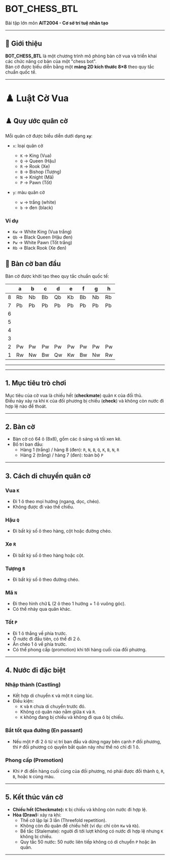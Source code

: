 # BOT_CHESS_BTL
Bài tập lớn môn **AIT2004 - Cơ sở trí tuệ nhân tạo**

---

## 📌 Giới thiệu
**BOT_CHESS_BTL** là một chương trình mô phỏng bàn cờ vua và triển khai các chức năng cơ bản của một "chess bot".  
Bàn cờ được biểu diễn bằng một **mảng 2D kích thước 8×8** theo quy tắc chuẩn quốc tế.  

---

# ♟️ Luật Cờ Vua

## ♟️ Quy ước quân cờ
Mỗi quân cờ được biểu diễn dưới dạng **`xy`**:  

- `x`: loại quân cờ  
  - `K` → King (Vua)  
  - `Q` → Queen (Hậu)  
  - `R` → Rook (Xe)  
  - `B` → Bishop (Tượng)  
  - `N` → Knight (Mã)  
  - `P` → Pawn (Tốt)  

- `y`: màu quân cờ  
  - `w` → trắng (white)  
  - `b` → đen (black)  

### Ví dụ
- `Kw` → White King (Vua trắng)  
- `Qb` → Black Queen (Hậu đen)  
- `Pw` → White Pawn (Tốt trắng)  
- `Rb` → Black Rook (Xe đen)  



## 🏁 Bàn cờ ban đầu
Bàn cờ được khởi tạo theo quy tắc chuẩn quốc tế:

|   | a | b | c | d | e | f | g | h |
|---|---|---|---|---|---|---|---|---|
| 8 | Rb| Nb| Bb| Qb| Kb| Bb| Nb| Rb|
| 7 | Pb| Pb| Pb| Pb| Pb| Pb| Pb| Pb|
| 6 |   |   |   |   |   |   |   |   |
| 5 |   |   |   |   |   |   |   |   |
| 4 |   |   |   |   |   |   |   |   |
| 3 |   |   |   |   |   |   |   |   |
| 2 | Pw| Pw| Pw| Pw| Pw| Pw| Pw| Pw|
| 1 | Rw| Nw| Bw| Qw| Kw| Bw| Nw| Rw|

---


---

## 1. Mục tiêu trò chơi
Mục tiêu của cờ vua là chiếu hết (**checkmate**) quân `K` của đối thủ.  
Điều này xảy ra khi `K` của đối phương bị chiếu (**check**) và không còn nước đi hợp lệ nào để thoát.

---

## 2. Bàn cờ
- Bàn cờ có 64 ô (8x8), gồm các ô sáng và tối xen kẽ.  
- Bố trí ban đầu:  
  - Hàng 1 (trắng) / hàng 8 (đen): `R`, `N`, `B`, `Q`, `K`, `B`, `N`, `R`  
  - Hàng 2 (trắng) / hàng 7 (đen): toàn bộ `P`  

---

## 3. Cách di chuyển quân cờ

### Vua `K`
- Đi 1 ô theo mọi hướng (ngang, dọc, chéo).  
- Không được đi vào thế chiếu.  

### Hậu `Q`
- Đi bất kỳ số ô theo hàng, cột hoặc đường chéo.  

### Xe `R`
- Đi bất kỳ số ô theo hàng hoặc cột.  

### Tượng `B`
- Đi bất kỳ số ô theo đường chéo.  

### Mã `N`
- Đi theo hình chữ **L** (2 ô theo 1 hướng + 1 ô vuông góc).  
- Có thể nhảy qua quân khác.  

### Tốt `P`
- Đi 1 ô thẳng về phía trước.  
- Ở nước đi đầu tiên, có thể đi 2 ô.  
- Ăn chéo 1 ô về phía trước.  
- Có thể phong cấp (promotion) khi tới hàng cuối của đối phương.  

---

## 4. Nước đi đặc biệt

### Nhập thành (Castling)
- Kết hợp di chuyển `K` và một `R` cùng lúc.  
- Điều kiện:  
  - `K` và `R` chưa di chuyển trước đó.  
  - Không có quân nào nằm giữa `K` và `R`.  
  - `K` không đang bị chiếu và không đi qua ô bị chiếu.  

### Bắt tốt qua đường (En passant)
- Nếu một `P` đi 2 ô từ vị trí ban đầu và dừng ngay bên cạnh `P` đối phương,  
  thì `P` đối phương có quyền bắt quân này như thể nó chỉ đi 1 ô.  

### Phong cấp (Promotion)
- Khi `P` đi đến hàng cuối cùng của đối phương, nó phải được đổi thành `Q`, `R`, `B`, hoặc `N` cùng màu.  

---

## 5. Kết thúc ván cờ
- **Chiếu hết (Checkmate):** `K` bị chiếu và không còn nước đi hợp lệ.  
- **Hòa (Draw):** xảy ra khi:  
  - Thế cờ lặp lại 3 lần (Threefold repetition).  
  - Không còn đủ quân để chiếu hết (ví dụ: chỉ còn `Kw` và `Kb`).  
  - Bế tắc (Stalemate): người đi tới lượt không có nước đi hợp lệ nhưng `K` không bị chiếu.  
  - Quy tắc 50 nước: 50 nước liên tiếp không có di chuyển `P` hoặc ăn quân.  

---


